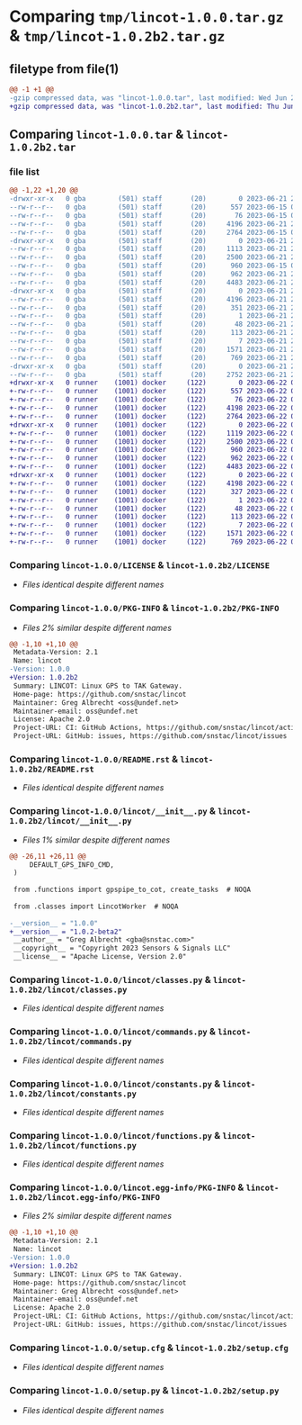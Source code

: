 # Comparing `tmp/lincot-1.0.0.tar.gz` & `tmp/lincot-1.0.2b2.tar.gz`

## filetype from file(1)

```diff
@@ -1 +1 @@
-gzip compressed data, was "lincot-1.0.0.tar", last modified: Wed Jun 21 22:15:03 2023, max compression
+gzip compressed data, was "lincot-1.0.2b2.tar", last modified: Thu Jun 22 05:12:42 2023, max compression
```

## Comparing `lincot-1.0.0.tar` & `lincot-1.0.2b2.tar`

### file list

```diff
@@ -1,22 +1,20 @@
-drwxr-xr-x   0 gba        (501) staff       (20)        0 2023-06-21 22:15:03.793496 lincot-1.0.0/
--rw-r--r--   0 gba        (501) staff       (20)      557 2023-06-15 05:55:45.000000 lincot-1.0.0/LICENSE
--rw-r--r--   0 gba        (501) staff       (20)       76 2023-06-15 05:12:50.000000 lincot-1.0.0/MANIFEST.in
--rw-r--r--   0 gba        (501) staff       (20)     4196 2023-06-21 22:15:03.793883 lincot-1.0.0/PKG-INFO
--rw-r--r--   0 gba        (501) staff       (20)     2764 2023-06-15 06:28:29.000000 lincot-1.0.0/README.rst
-drwxr-xr-x   0 gba        (501) staff       (20)        0 2023-06-21 22:15:03.787705 lincot-1.0.0/lincot/
--rw-r--r--   0 gba        (501) staff       (20)     1113 2023-06-21 22:11:21.000000 lincot-1.0.0/lincot/__init__.py
--rw-r--r--   0 gba        (501) staff       (20)     2500 2023-06-21 22:11:15.000000 lincot-1.0.0/lincot/classes.py
--rw-r--r--   0 gba        (501) staff       (20)      960 2023-06-15 06:14:14.000000 lincot-1.0.0/lincot/commands.py
--rw-r--r--   0 gba        (501) staff       (20)      962 2023-06-21 22:11:43.000000 lincot-1.0.0/lincot/constants.py
--rw-r--r--   0 gba        (501) staff       (20)     4483 2023-06-21 22:12:12.000000 lincot-1.0.0/lincot/functions.py
-drwxr-xr-x   0 gba        (501) staff       (20)        0 2023-06-21 22:15:03.791994 lincot-1.0.0/lincot.egg-info/
--rw-r--r--   0 gba        (501) staff       (20)     4196 2023-06-21 22:15:03.000000 lincot-1.0.0/lincot.egg-info/PKG-INFO
--rw-r--r--   0 gba        (501) staff       (20)      351 2023-06-21 22:15:03.000000 lincot-1.0.0/lincot.egg-info/SOURCES.txt
--rw-r--r--   0 gba        (501) staff       (20)        1 2023-06-21 22:15:03.000000 lincot-1.0.0/lincot.egg-info/dependency_links.txt
--rw-r--r--   0 gba        (501) staff       (20)       48 2023-06-21 22:15:03.000000 lincot-1.0.0/lincot.egg-info/entry_points.txt
--rw-r--r--   0 gba        (501) staff       (20)      113 2023-06-21 22:15:03.000000 lincot-1.0.0/lincot.egg-info/requires.txt
--rw-r--r--   0 gba        (501) staff       (20)        7 2023-06-21 22:15:03.000000 lincot-1.0.0/lincot.egg-info/top_level.txt
--rw-r--r--   0 gba        (501) staff       (20)     1571 2023-06-21 22:15:03.796058 lincot-1.0.0/setup.cfg
--rw-r--r--   0 gba        (501) staff       (20)      769 2023-06-21 22:11:04.000000 lincot-1.0.0/setup.py
-drwxr-xr-x   0 gba        (501) staff       (20)        0 2023-06-21 22:15:03.792769 lincot-1.0.0/tests/
--rw-r--r--   0 gba        (501) staff       (20)     2752 2023-06-21 22:12:44.000000 lincot-1.0.0/tests/test_functions.py
+drwxr-xr-x   0 runner    (1001) docker     (122)        0 2023-06-22 05:12:42.333452 lincot-1.0.2b2/
+-rw-r--r--   0 runner    (1001) docker     (122)      557 2023-06-22 05:12:26.000000 lincot-1.0.2b2/LICENSE
+-rw-r--r--   0 runner    (1001) docker     (122)       76 2023-06-22 05:12:26.000000 lincot-1.0.2b2/MANIFEST.in
+-rw-r--r--   0 runner    (1001) docker     (122)     4198 2023-06-22 05:12:42.333452 lincot-1.0.2b2/PKG-INFO
+-rw-r--r--   0 runner    (1001) docker     (122)     2764 2023-06-22 05:12:26.000000 lincot-1.0.2b2/README.rst
+drwxr-xr-x   0 runner    (1001) docker     (122)        0 2023-06-22 05:12:42.333452 lincot-1.0.2b2/lincot/
+-rw-r--r--   0 runner    (1001) docker     (122)     1119 2023-06-22 05:12:26.000000 lincot-1.0.2b2/lincot/__init__.py
+-rw-r--r--   0 runner    (1001) docker     (122)     2500 2023-06-22 05:12:26.000000 lincot-1.0.2b2/lincot/classes.py
+-rw-r--r--   0 runner    (1001) docker     (122)      960 2023-06-22 05:12:26.000000 lincot-1.0.2b2/lincot/commands.py
+-rw-r--r--   0 runner    (1001) docker     (122)      962 2023-06-22 05:12:26.000000 lincot-1.0.2b2/lincot/constants.py
+-rw-r--r--   0 runner    (1001) docker     (122)     4483 2023-06-22 05:12:26.000000 lincot-1.0.2b2/lincot/functions.py
+drwxr-xr-x   0 runner    (1001) docker     (122)        0 2023-06-22 05:12:42.333452 lincot-1.0.2b2/lincot.egg-info/
+-rw-r--r--   0 runner    (1001) docker     (122)     4198 2023-06-22 05:12:42.000000 lincot-1.0.2b2/lincot.egg-info/PKG-INFO
+-rw-r--r--   0 runner    (1001) docker     (122)      327 2023-06-22 05:12:42.000000 lincot-1.0.2b2/lincot.egg-info/SOURCES.txt
+-rw-r--r--   0 runner    (1001) docker     (122)        1 2023-06-22 05:12:42.000000 lincot-1.0.2b2/lincot.egg-info/dependency_links.txt
+-rw-r--r--   0 runner    (1001) docker     (122)       48 2023-06-22 05:12:42.000000 lincot-1.0.2b2/lincot.egg-info/entry_points.txt
+-rw-r--r--   0 runner    (1001) docker     (122)      113 2023-06-22 05:12:42.000000 lincot-1.0.2b2/lincot.egg-info/requires.txt
+-rw-r--r--   0 runner    (1001) docker     (122)        7 2023-06-22 05:12:42.000000 lincot-1.0.2b2/lincot.egg-info/top_level.txt
+-rw-r--r--   0 runner    (1001) docker     (122)     1571 2023-06-22 05:12:42.333452 lincot-1.0.2b2/setup.cfg
+-rw-r--r--   0 runner    (1001) docker     (122)      769 2023-06-22 05:12:26.000000 lincot-1.0.2b2/setup.py
```

### Comparing `lincot-1.0.0/LICENSE` & `lincot-1.0.2b2/LICENSE`

 * *Files identical despite different names*

### Comparing `lincot-1.0.0/PKG-INFO` & `lincot-1.0.2b2/PKG-INFO`

 * *Files 2% similar despite different names*

```diff
@@ -1,10 +1,10 @@
 Metadata-Version: 2.1
 Name: lincot
-Version: 1.0.0
+Version: 1.0.2b2
 Summary: LINCOT: Linux GPS to TAK Gateway.
 Home-page: https://github.com/snstac/lincot
 Maintainer: Greg Albrecht <oss@undef.net>
 Maintainer-email: oss@undef.net
 License: Apache 2.0
 Project-URL: CI: GitHub Actions, https://github.com/snstac/lincot/actions
 Project-URL: GitHub: issues, https://github.com/snstac/lincot/issues
```

### Comparing `lincot-1.0.0/README.rst` & `lincot-1.0.2b2/README.rst`

 * *Files identical despite different names*

### Comparing `lincot-1.0.0/lincot/__init__.py` & `lincot-1.0.2b2/lincot/__init__.py`

 * *Files 1% similar despite different names*

```diff
@@ -26,11 +26,11 @@
     DEFAULT_GPS_INFO_CMD,
 )
 
 from .functions import gpspipe_to_cot, create_tasks  # NOQA
 
 from .classes import LincotWorker  # NOQA
 
-__version__ = "1.0.0"
+__version__ = "1.0.2-beta2"
 __author__ = "Greg Albrecht <gba@snstac.com>"
 __copyright__ = "Copyright 2023 Sensors & Signals LLC"
 __license__ = "Apache License, Version 2.0"
```

### Comparing `lincot-1.0.0/lincot/classes.py` & `lincot-1.0.2b2/lincot/classes.py`

 * *Files identical despite different names*

### Comparing `lincot-1.0.0/lincot/commands.py` & `lincot-1.0.2b2/lincot/commands.py`

 * *Files identical despite different names*

### Comparing `lincot-1.0.0/lincot/constants.py` & `lincot-1.0.2b2/lincot/constants.py`

 * *Files identical despite different names*

### Comparing `lincot-1.0.0/lincot/functions.py` & `lincot-1.0.2b2/lincot/functions.py`

 * *Files identical despite different names*

### Comparing `lincot-1.0.0/lincot.egg-info/PKG-INFO` & `lincot-1.0.2b2/lincot.egg-info/PKG-INFO`

 * *Files 2% similar despite different names*

```diff
@@ -1,10 +1,10 @@
 Metadata-Version: 2.1
 Name: lincot
-Version: 1.0.0
+Version: 1.0.2b2
 Summary: LINCOT: Linux GPS to TAK Gateway.
 Home-page: https://github.com/snstac/lincot
 Maintainer: Greg Albrecht <oss@undef.net>
 Maintainer-email: oss@undef.net
 License: Apache 2.0
 Project-URL: CI: GitHub Actions, https://github.com/snstac/lincot/actions
 Project-URL: GitHub: issues, https://github.com/snstac/lincot/issues
```

### Comparing `lincot-1.0.0/setup.cfg` & `lincot-1.0.2b2/setup.cfg`

 * *Files identical despite different names*

### Comparing `lincot-1.0.0/setup.py` & `lincot-1.0.2b2/setup.py`

 * *Files identical despite different names*

